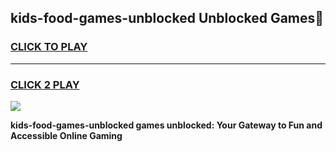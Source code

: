 
## kids-food-games-unblocked Unblocked Games👋
<h3>
<a href="https://news.freeplayer.one?title=kids-food-games-unblocked&ref=16F">CLICK TO PLAY</a></h3>
<hr>

<h3>
<a href="https://news.freeplayer.one?title=kids-food-games-unblocked&ref=16F">CLICK 2 PLAY</a>
  
</h3>

<a href="https://news.freeplayer.one?title=kids-food-games-unblocked&ref=16F/"><img src="https://clearcache.store/games.png"></a>


**kids-food-games-unblocked games unblocked: Your Gateway to Fun and Accessible Online Gaming**
